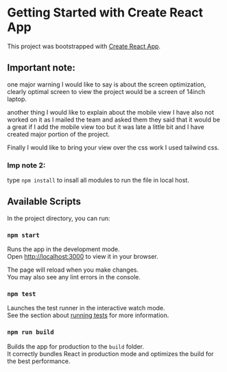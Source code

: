 # Getting Started with Create React App

This project was bootstrapped with [Create React App](https://github.com/facebook/create-react-app). 

## Important note: 

one major warning I would like to say is about the screen optimization, clearly optimal screen to view the project would be a screen of 14inch laptop.

another thing I would like to explain about the mobile view I have also not worked on it as I mailed the team and asked them they said that it would be a great if I add the mobile view too but it was late a little bit and I have created major portion of the project.

Finally I would like to bring your view over the css work I used tailwind css.

### Imp note 2:

type `npm install` to insall all modules to run the file in local host.


## Available Scripts

In the project directory, you can run:

### `npm start`

Runs the app in the development mode.\
Open [http://localhost:3000](http://localhost:3000) to view it in your browser.

The page will reload when you make changes.\
You may also see any lint errors in the console.

### `npm test`

Launches the test runner in the interactive watch mode.\
See the section about [running tests](https://facebook.github.io/create-react-app/docs/running-tests) for more information.

### `npm run build`

Builds the app for production to the `build` folder.\
It correctly bundles React in production mode and optimizes the build for the best performance.



